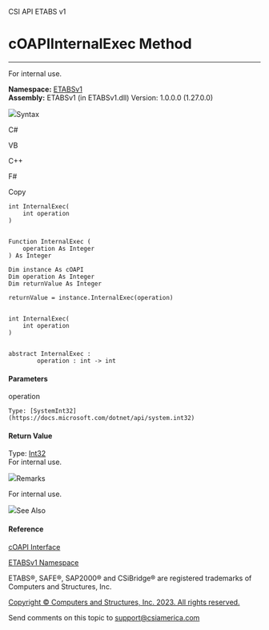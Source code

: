 ﻿

CSI API ETABS v1

# cOAPIInternalExec Method  
  
---  
  
For internal use.

**Namespace:** [ETABSv1](2780f1b8-2033-5289-2298-1cdb2a7508d9.htm)  
**Assembly:** ETABSv1 (in ETABSv1.dll) Version: 1.0.0.0 (1.27.0.0)

![](../icons/SectionExpanded.png)Syntax

C#

VB

C++

F#

Copy

    
    
    int InternalExec(
    	int operation
    )
    
    
    Function InternalExec ( 
    	operation As Integer
    ) As Integer
    
    Dim instance As cOAPI
    Dim operation As Integer
    Dim returnValue As Integer
    
    returnValue = instance.InternalExec(operation)
    
    
    int InternalExec(
    	int operation
    )
    
    
    abstract InternalExec : 
            operation : int -> int 
    

#### Parameters

operation

    Type: [SystemInt32](https://docs.microsoft.com/dotnet/api/system.int32)  

#### Return Value

Type: [Int32](https://docs.microsoft.com/dotnet/api/system.int32)  
For internal use.

![](../icons/SectionExpanded.png)Remarks

For internal use.

![](../icons/SectionExpanded.png)See Also

#### Reference

[cOAPI Interface](85e13e9c-4b05-a5ed-4bfe-08903fdb79e1.htm)

[ETABSv1 Namespace](2780f1b8-2033-5289-2298-1cdb2a7508d9.htm)

ETABS®, SAFE®, SAP2000® and CSiBridge® are registered trademarks of Computers
and Structures, Inc.  

[Copyright © Computers and Structures, Inc. 2023. All rights
reserved.](http://www.csiamerica.com)

Send comments on this topic to
[support@csiamerica.com](mailto:support%40csiamerica.com?Subject=CSI%20API%20ETABS%20v1)

